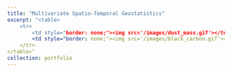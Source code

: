 ```yaml
---
title: "Multivariate Spatio-Temporal Geostatistics"
excerpt: "<table> 
	<tr> 
		<td style="border: none;"><img src='/images/dust_mass.gif'></td> 
		<td style="border: none;"><img src='/images/black_carbon.gif'></td> 
	</tr> 
</table>"
collection: portfolio
---
```

